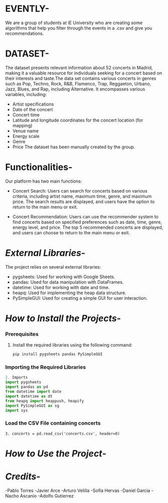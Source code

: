 # EVENTLY-
We are a group of students at IE University who are creating some algorithms that help you filter through the events in a .csv and give you recommendations.

#  **DATASET**-
The dataset presents relevant information about 52 concerts in Madrid, making it a valuable resource for individuals seeking for a concert based on their interests and taste.The data set contains various concerts in genres such as Pop, Techno, Rock, R&B, Flamenco, Trap, Reggaeton, Urbano, Jazz, Blues, and Rap, including Alternative. It encompasses various variables, including:
-   Artist specifications
-   Date of the concert
-   Concert time
-   Latitude and longitude coordinates for the concert location (for mapping)
-   Venue name
-   Energy scale
-   Genre
-   Price
The dataset has been manually created by the group.

#  **Functionalities**-
Our platform has two main functions:

- Concert Search:
Users can search for concerts based on various criteria, including artist name, maximum time, genre, and maximum price.
The search results are displayed, and users have the option to return to the main menu or exit.

- Concert Recommendation:
Users can use the recommender system to find concerts based on specified preferences such as date, time, genre, energy level, and price.
The top 5 recommended concerts are displayed, and users can choose to return to the main menu or exit.

#  *External Libraries*-
The project relies on several external libraries:

- pygsheets: Used for working with Google Sheets.
- pandas: Used for data manipulation with DataFrames.
- datetime: Used for working with date and time.
- heapq: Used for implementing the heap data structure.
- PySimpleGUI: Used for creating a simple GUI for user interaction.

#  *How to Install the Projects*-

### Prerequisites
1. Install the required libraries using the following command:
    ```bash
    pip install pygsheets pandas PySimpleGUI
    ```

### Importing the Required Libraries
```python
2. Imports
import pygsheets
import pandas as pd
from datetime import date
import datetime as dt
from heapq import heappush, heapify
import PySimpleGUI as sg
import sys
  ```
### **Load the CSV File containing concerts**
  ```
3. concerts = pd.read_csv('concerts.csv', header=0)
  ```
#  *How to Use the Project*-

#  *Credits*-
-Pablo Torres
-Javier Arce
-Arturo Velilla
-Sofia Hervas
-Daniel Garcia
-Nacho Ascanio
-Adolfo Gutierrez

